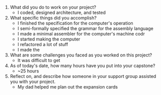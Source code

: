 1. What did you do to work on your project?
	- I coded, designed architecture, and tested
2. What specific things did you accomplish?
	- I finished the specification for the computer's operation
	- I semi-formally specified the grammar for the assembly language
	- I made a minimal assembler for the computer's machine codr
	- I started making the computer
	- I refactored a lot of stuff
	- I made the 
3. What are some challenges you faced as you worked on this project?
	- It was difficult to get 
4. As of today's date, how many hours have you put into your capstone?
	- ~25 hours
5. Reflect on, and describe how someone in your support group assisted you with your project.
	- My dad helped me plan out the expansion cards